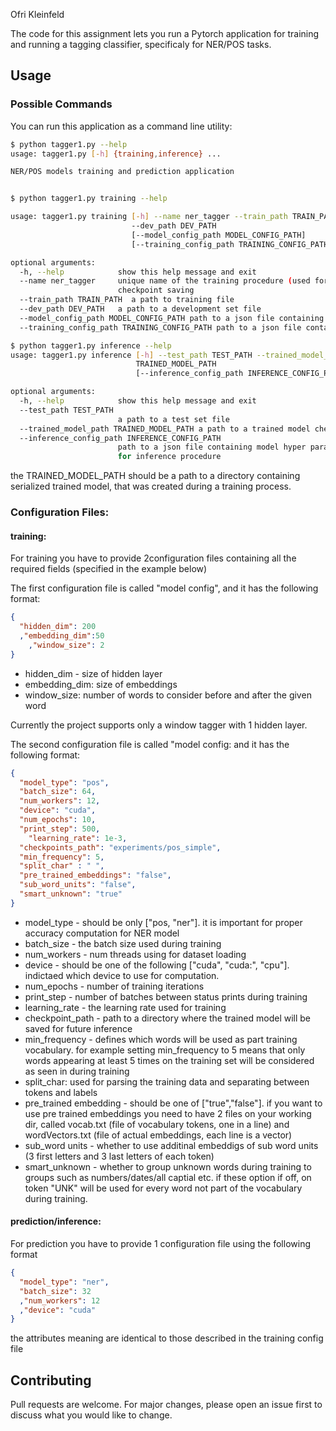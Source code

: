 Ofri Kleinfeld

The code for this assignment lets you run a Pytorch application for training and running a tagging classifier, specificaly for NER/POS tasks. 

## Usage

### Possible Commands
You can run this application as a command line utility:
```sh
$ python tagger1.py --help
usage: tagger1.py [-h] {training,inference} ...

NER/POS models training and prediction application


$ python tagger1.py training --help

usage: tagger1.py training [-h] --name ner_tagger --train_path TRAIN_PATH
                           --dev_path DEV_PATH
                           [--model_config_path MODEL_CONFIG_PATH]
                           [--training_config_path TRAINING_CONFIG_PATH]

optional arguments:
  -h, --help            show this help message and exit
  --name ner_tagger     unique name of the training procedure (used for
                        checkpoint saving
  --train_path TRAIN_PATH  a path to training file
  --dev_path DEV_PATH   a path to a development set file
  --model_config_path MODEL_CONFIG_PATH path to a json file containing model hyper parameters
  --training_config_path TRAINING_CONFIG_PATH path to a json file containing hyper parameters for training procedure

$ python tagger1.py inference --help
usage: tagger1.py inference [-h] --test_path TEST_PATH --trained_model_path
                            TRAINED_MODEL_PATH
                            [--inference_config_path INFERENCE_CONFIG_PATH]

optional arguments:
  -h, --help            show this help message and exit
  --test_path TEST_PATH
                        a path to a test set file
  --trained_model_path TRAINED_MODEL_PATH a path to a trained model checkpoint
  --inference_config_path INFERENCE_CONFIG_PATH
                        path to a json file containing model hyper parameters
                        for inference procedure
```

the TRAINED_MODEL_PATH should be a path to a directory containing serialized trained model, that was created during a training process.

### Configuration Files:
#### training:
For training you have to provide 2configuration files containing all the required fields (specified in the example below)

The first configuration file is called "model config", and it has the following format:

```json
{
  "hidden_dim": 200
  ,"embedding_dim":50
    ,"window_size": 2
}
```
- hidden_dim - size of hidden layer
- embedding_dim: size of embeddings
- window_size: number of words to consider before and after the given word

Currently the project supports only a window tagger with 1 hidden layer. 


The second configuration file is called "model config: and it has the following format:
```json
{
  "model_type": "pos",
  "batch_size": 64,
  "num_workers": 12,
  "device": "cuda",
  "num_epochs": 10,
  "print_step": 500,
    "learning_rate": 1e-3,
  "checkpoints_path": "experiments/pos_simple",
  "min_frequency": 5,
  "split_char" : " ",
  "pre_trained_embeddings": "false",
  "sub_word_units": "false",
  "smart_unknown": "true"
}
```
- model_type - should be only ["pos, "ner"]. it is important for proper accuracy computation for NER model
- batch_size - the batch size used during training
- num_workers - num threads using for dataset loading
- device - should be one of the following ["cuda", "cuda:<gpu device id>", "cpu"]. indictaed which device to use for computation.
- num_epochs - number of training iterations
- print_step - number of batches between status prints during training
- learning_rate - the learning rate used for training
- checkpoint_path - path to a directory where the trained model will be saved for future inference
- min_frequency - defines which words will be used as part training vocabulary. for example setting min_frequency to 5 means that only words appearing at least 5 times on the training set will be considered as seen in during training
- split_char: used for parsing the training data and separating between tokens and labels
- pre_trained embedding - should be one of ["true","false"]. if you want to use pre trained embeddings you need to have 2 files on your working dir, called vocab.txt (file of vocabulary tokens, one in a line) and wordVectors.txt (file of actual embeddings, each line is a vector)
- sub_word units - whether to use additinal embeddigs of sub word units (3 first letters and 3 last letters of each token)
- smart_unknown - whether to group unknown words during training to groups such as numbers/dates/all captial etc. if these option if off, on token "UNK" will be used for every word not part of the vocabulary during training.  
 
#### prediction/inference:
For prediction you have to provide 1 configuration file using the following format
```json
{
  "model_type": "ner",
  "batch_size": 32
  ,"num_workers": 12
  ,"device": "cuda"
}
```
the attributes meaning are identical to those described in the training config file

## Contributing
Pull requests are welcome. For major changes, please open an issue first to discuss what you would like to change.